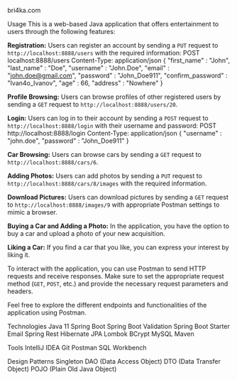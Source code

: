 bri4ka.com

Usage
This is a web-based Java application that offers entertainment to users through the following features:

**Registration:** Users can register an account by sending a `PUT` request to `http://localhost:8888/users` with the required information:
POST localhost:8888/users
Content-Type: application/json
{
    "first_name" : "John",
    "last_name" : "Doe",
    "username" : "John.Doe",
    "email" : "john.doe@gmail.com",
    "password" : "John_Doe911",
    "confirm_password" : "Ivan4o_Ivanov",
    "age" : 66,
    "address" : "Nowhere"
}

**Profile Browsing:** Users can browse profiles of other registered users by sending a `GET` request to `http://localhost:8888/users/20`.

**Login:** Users can log in to their account by sending a `POST` request to `http://localhost:8888/login` with their username and password:
POST http://localhost:8888/login
Content-Type: application/json
{
"username" : "john.doe",
"password" : "John_Doe911"
}

**Car Browsing:** Users can browse cars by sending a `GET` request to `http://localhost:8888/cars/6`.

**Adding Photos:** Users can add photos by sending a `PUT` request to `http://localhost:8888/cars/8/images` with the required information.

**Download Pictures:** Users can download pictures by sending a `GET` request to `http://localhost:8888/images/9` with appropriate Postman settings to mimic a browser.

**Buying a Car and Adding a Photo:** In the application, you have the option to buy a car and upload a photo of your new acquisition.

**Liking a Car:** If you find a car that you like, you can express your interest by liking it.

To interact with the application, you can use Postman to send HTTP requests and receive responses. Make sure to set the appropriate request method (`GET`, `POST`, etc.) and provide the necessary request parameters and headers.

Feel free to explore the different endpoints and functionalities of the application using Postman.

Technologies
Java 11
Spring Boot
Spring Boot Validation
Spring Boot Starter Email
Spring Rest
Hibernate
JPA
Lombok
BCrypt
MySQL
Maven

Tools
IntelliJ IDEA
Git
Postman
SQL Workbench

Design Patterns
Singleton
DAO (Data Access Object)
DTO (Data Transfer Object)
POJO (Plain Old Java Object)
